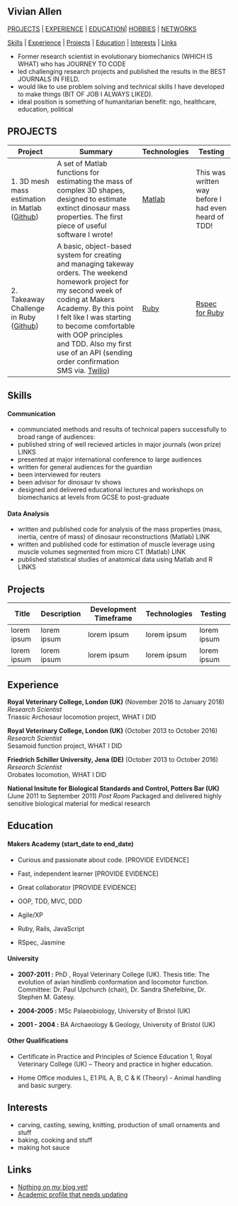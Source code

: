 ## Vivian Allen

[PROJECTS](#projects) | [EXPERIENCE](#professional-experience) | [EDUCATION](#education-and-qualifications)| [HOBBIES](#hobbies) | [NETWORKS](#networks-and-media)

[Skills](#skills) | [Experience](#experience) | [Projects](#projects) | [Education](#education) | [Interests](#interests) | [Links](#links)

- Former research scientist in evolutionary biomechanics (WHICH IS WHAT) who has JOURNEY TO CODE
- led challenging research projects and published the results in the BEST JOURNALS IN FIELD.
- would like to use problem solving and technical skills I have developed to make things (BIT OF JOB I ALWAYS LIKED).
- ideal position is something of humanitarian benefit: ngo, healthcare, education, political


## PROJECTS
| Project       | Summary       | Technologies  | Testing |
| ------------- |---------------| --------------|---------|
| 1. 3D mesh mass estimation in Matlab ([Github](https://github.com/VivianAllen/obj_file_mass_properties)) | A set of Matlab functions for estimating the mass of complex 3D shapes, designed to estimate extinct dinosaur mass properties. The first piece of useful software I wrote!  | [Matlab](https://www.mathworks.com/products/matlab.html) | This was written way before I had even heard of TDD! |
| 2. Takeaway Challenge in Ruby ([Github](https://github.com/VivianAllen/takeaway-challenge)) | A basic, object-based system for creating and managing takeway orders. The weekend homework project for my second week of coding at Makers Academy. By this point I felt like I was starting to become comfortable with OOP principles and TDD. Also my first use of an API (sending order confirmation SMS via. [Twilio](https://www.twilio.com/)) | [Ruby](https://www.ruby-lang.org/en/) | [Rspec for Ruby](http://rspec.info/)|


## Skills

#### Communication

- communciated methods and results of technical papers successfully to broad range of audiences:
 - published string of well recieved articles in major journals (won prize) LINKS
 - presented at major international conference to large audiences
 - written for general audiences for the guardian
 - been interviewed for reuters
 - been advisor for dinosaur tv shows
- designed and delivered educational lectures and workshops on biomechanics at levels from GCSE to post-graduate

#### Data Analysis

- written and published code for analysis of the mass properties (mass, inertia, centre of mass) of dinosaur reconstructions (Matlab) LINK
- written and published code for estimation of muscle leverage using muscle volumes segmented from micro CT (Matlab) LINK
- published statistical studies of anatomical data using Matlab and R LINKS

## Projects
|Title | Description | Development Timeframe | Technologies | Testing |
|--|--|--|--|--|
|lorem ipsum | lorem ipsum | lorem ipsum | lorem ipsum | lorem ipsum |
| lorem ipsum | lorem ipsum | lorem ipsum | lorem ipsum | lorem ipsum |

## Experience


**Royal Veterinary College, London (UK)** (November 2016 to January 2018)  
*Research Scientist*  
Triassic Archosaur locomotion project, WHAT I DID  

**Royal Veterinary College, London (UK)** (October 2013 to October 2016)  
*Research Scientist*  
Sesamoid function project, WHAT I DID

**Friedrich Schiller University, Jena (DE)** (October 2013 to October 2016)  
*Research Scientist*  
Orobates locomotion, WHAT I DID

**National Insitute for Biological Standards and Control, Potters Bar (UK)** (June 2011 to September 2011)
*Post Room*
Packaged and delivered highly sensitive biological material for medical research



## Education

#### Makers Academy (start_date to end_date)

- Curious and passionate about code. [PROVIDE EVIDENCE]
- Fast, independent learner [PROVIDE EVIDENCE]
- Great collaborator [PROVIDE EVIDENCE]

- OOP, TDD, MVC, DDD
- Agile/XP
- Ruby, Rails, JavaScript
- RSpec, Jasmine

#### University

- **2007-2011 :** PhD , Royal Veterinary College (UK). Thesis title: The evolution of avian hindlimb conformation and locomotor function. <br/>Committee: Dr. Paul Upchurch (chair), Dr. Sandra Shefelbine, Dr. Stephen M. Gatesy.

- **2004-2005 :** MSc Palaeobiology, University of Bristol (UK)

- **2001 - 2004 :** BA Archaeology & Geology, University of Bristol (UK)


#### Other Qualifications

- Certificate in Practice and Principles of Science Education 1, Royal Veterinary College (UK) – Theory and practice in higher education.

- Home Office modules L, E1 PIL A, B, C & K (Theory) - Animal handling and basic surgery.

## Interests

- carving, casting, sewing, knitting, production of small ornaments and stuff
- baking, cooking and stuff
- making hot sauce

## Links

- [Nothing on my blog yet!](https://medium.com/@mrvivianallen_33899)
- [Academic profile that needs updating](https://www.researchgate.net/profile/Vivian_Allen2)
